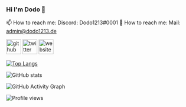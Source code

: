 ### Hi I'm Dodo 👋

📫 How to reach me: Discord: Dodo1213#0001
🌱 How to reach me: Mail: admin@dodo1213.de



[<img src='https://cdn.jsdelivr.net/npm/simple-icons@3.0.1/icons/github.svg' alt='github' height='40'>](https://github.com/dodo1213)  [<img src='https://cdn.jsdelivr.net/npm/simple-icons@3.0.1/icons/twitter.svg' alt='twitter' height='40'>](https://twitter.com/Dodo1213_)  [<img src='https://cdn.jsdelivr.net/npm/simple-icons@3.0.1/icons/icloud.svg' alt='website' height='40'>](https://dodo1213.de)  

[![Top Langs](https://github-readme-stats.vercel.app/api/top-langs/?username=dodo1213)](https://github.com/anuraghazra/github-readme-stats)

![GitHub stats](https://github-readme-stats.vercel.app/api?username=dodo1213&show_icons=true)  

![GitHub Activity Graph](https://activity-graph.herokuapp.com/graph?username=dodo1213)  

![Profile views](https://gpvc.arturio.dev/dodo1213)  
